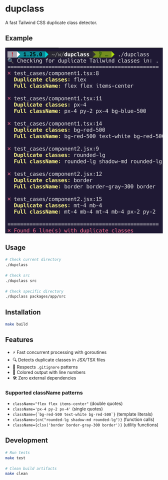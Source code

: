 # dupclass

A fast Tailwind CSS duplicate class detector.

## Example

![](.github/example.png)

## Usage

```bash
# Check current directory
./dupclass

# Check src
./dupclass src

# Check specific directory
./dupclass packages/app/src
```

## Installation

```bash
make build
```

## Features

- ⚡ Fast concurrent processing with goroutines
- 🔍 Detects duplicate classes in JSX/TSX files
- 📁 Respects `.gitignore` patterns
- 🎨 Colored output with line numbers
- 🛠️ Zero external dependencies

### Supported className patterns

- `className="flex flex items-center"` (double quotes)
- `className='px-4 py-2 px-4'` (single quotes)  
- ```className={`bg-red-500 text-white bg-red-500`}``` (template literals)
- `className={cn("rounded-lg shadow-md rounded-lg")}` (function calls)
- `className={clsx('border border-gray-300 border')}` (utility functions)

## Development

```bash
# Run tests
make test

# Clean build artifacts
make clean
```
